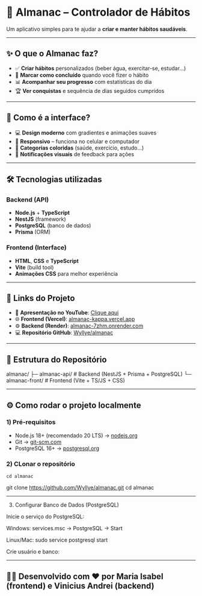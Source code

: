 # 📅 Almanac – Controlador de Hábitos  

Um aplicativo simples para te ajudar a **criar e manter hábitos saudáveis**.  

---

## ✨ O que o Almanac faz?  

- ✅ **Criar hábitos** personalizados (beber água, exercitar-se, estudar...)  
- 🎯 **Marcar como concluído** quando você fizer o hábito  
- 📊 **Acompanhar seu progresso** com estatísticas do dia  
- 🏆 **Ver conquistas** e sequência de dias seguidos cumpridos  

---

## 🎨 Como é a interface?  

- 💻 **Design moderno** com gradientes e animações suaves  
- 📱 **Responsivo** – funciona no celular e computador  
- 🌈 **Categorias coloridas** (saúde, exercício, estudo...)  
- 🔔 **Notificações visuais** de feedback para ações  

---

## 🛠️ Tecnologias utilizadas  

### Backend (API)  
- **Node.js** + **TypeScript**  
- **NestJS** (framework)  
- **PostgreSQL** (banco de dados)  
- **Prisma** (ORM)  

### Frontend (Interface)  
- **HTML**, **CSS** e **TypeScript**  
- **Vite** (build tool)  
- **Animações CSS** para melhor experiência  

---

## 🚀 Links do Projeto  

- 🎥 **Apresentação no YouTube**: [Clique aqui](https://youtu.be/GLO-UycWDYU)  
- 🌐 **Frontend (Vercel)**: [almanac-kappa.vercel.app](https://almanac-kappa.vercel.app/)  
- ⚙️ **Backend (Render)**: [almanac-7zhm.onrender.com](https://almanac-7zhm.onrender.com/)  
- 💻 **Repositório GitHub**: [Wyllye/almanac](https://github.com/Wyllye/almanac)  

---

## 📂 Estrutura do Repositório  
almanac/
├─ almanac-api/ # Backend (NestJS + Prisma + PostgreSQL)
└─ almanac-front/ # Frontend (Vite + TS/JS + CSS)


---

## ⚙️ Como rodar o projeto localmente  

### 1) Pré-requisitos  

- Node.js 18+ (recomendado 20 LTS) → [nodejs.org](https://nodejs.org)  
- Git → [git-scm.com](https://git-scm.com)  
- PostgreSQL 16+ → [postgresql.org](https://www.postgresql.org)  

### 2) CLonar o repositório
```git clone https://github.com/Wyllye/almanac.git
cd almanac
````
git clone https://github.com/Wyllye/almanac.git
cd almanac

-----

3) Configurar Banco de Dados (PostgreSQL)

Inicie o serviço do PostgreSQL:

Windows: services.msc → PostgreSQL → Start

Linux/Mac: sudo service postgresql start

Crie usuário e banco:

----
## 👩‍💻 Desenvolvido com ❤️ por Maria Isabel (frontend) e Vinicius Andrei (backend)
